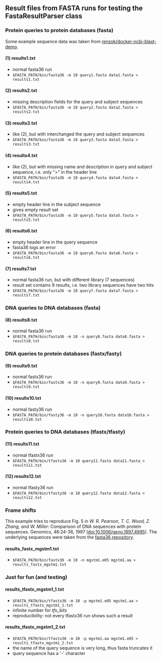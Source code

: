 ## Result files from FASTA runs for testing the FastaResultParser class ##

### Protein queries to protein databases (fasta) ###

Some example sequence data was taken from [renzok/docker-ncbi-blast-demo](https://github.com/renzok/docker-ncbi-blast-demo/blob/master/bet_blaSHV.fasta).

#### (1) results1.txt ####
* normal fasta36 run
* `$FASTA_PATH/bin/fasta36 -m 10 query1.fasta data1.fasta > results1.txt`

#### (2) results2.txt ####
* missing description fields for the query and subject sequences
* `$FASTA_PATH/bin/fasta36 -m 10 query2.fasta data2.fasta > results2.txt`

#### (3) results3.txt ####
* like (2), but with interchanged the query and subject sequences
* `$FASTA_PATH/bin/fasta36 -m 10 query3.fasta data3.fasta > results3.txt`

#### (4) results4.txt ####
* like (2), but with missing name and description in query and subject sequence, i.e. only ">" in the header line
* `$FASTA_PATH/bin/fasta36 -m 10 query4.fasta data4.fasta > results4.txt`

#### (5) results5.txt ####
* empty header line in the subject sequence
* gives empty result set
* `$FASTA_PATH/bin/fasta36 -m 10 query5.fasta data5.fasta > results5.txt`

#### (6) results6.txt ####
* empty header line in the query sequence
* fasta36 logs an error
* `$FASTA_PATH/bin/fasta36 -m 10 query6.fasta data6.fasta > results6.txt`

#### (7) results7.txt ####
* normal fasta36 run, but with different library (7 sequences)
* result set contains 9 results, i.e. two library sequences have two hits
* `$FASTA_PATH/bin/fasta36 -m 10 query7.fasta data7.fasta > results7.txt`

### DNA queries to DNA databases (fasta) ###

#### (8) results8.txt ####
* normal fasta36 run
* `$FASTA_PATH/bin/fasta36 -m 10 -n query8.fasta data8.fasta > results8.txt`

### DNA queries to protein databases (fastx/fasty) ###

#### (9) results9.txt ####
* normal fastx36 run
* `$FASTA_PATH/bin/fastx36 -m 10 -n query9.fasta data9.fasta > results9.txt`

#### (10) results10.txt ####
* normal fasty36 run
* `$FASTA_PATH/bin/fasty36 -m 10 -n query10.fasta data10.fasta > results10.txt`

### Protein queries to DNA databases (tfastx/tfasty) ###

#### (11) results11.txt ####
* normal tfastx36 run
* `$FASTA_PATH/bin/tfastx36 -m 10 query11.fasta data11.fasta > results11.txt`

#### (12) results12.txt ####
* normal tfasty36 run
* `$FASTA_PATH/bin/tfasty36 -m 10 query12.fasta data12.fasta > results12.txt`

### Frame shifts ###
This example tries to reproduce Fig. 5 in *W. R. Pearson, T. C. Wood, Z. Zhang, and W. Miller*: Comparison of DNA sequences with protein sequences. Genomics, 46:24-36, 1997 ([doi:10.1006/geno.1997.4995](https://doi.org/10.1006/geno.1997.4995)). The underlying sequences were taken from the [fasta36 repository](https://github.com/wrpearson/fasta36/tree/v36.3.8/seq).

#### results_fastx_mgstm1.txt ####
* `$FASTA_PATH/bin/fastx36 -m 10 -n mgstm1.e05 mgstm1.aa > results_fastx_mgstm1.txt`

### Just for fun (and testing) ###

#### results_tfastx_mgstm1_1.txt ####
* `$FASTA_PATH/bin/tfastx36 -m 10 -p mgstm1.e05 mgstm1.aa > results_tfastx_mgstm1_1.txt`
* infinite number for *tfx_bits*
* reproducibility: not every tfastx36 run shows such a result

#### results_tfastx_mgstm1_2.txt ####
* `$FASTA_PATH/bin/tfastx36 -m 10 -p mgstm1.aa mgstm1.e05 > results_tfastx_mgstm1_2.txt`
* the name of the query sequence is very long, thus fasta truncates it
* query sequence has a '-' character